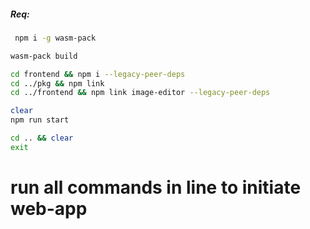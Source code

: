 ##### Req:

```bash
 npm i -g wasm-pack
```

```bash
wasm-pack build

cd frontend && npm i --legacy-peer-deps
cd ../pkg && npm link
cd ../frontend && npm link image-editor --legacy-peer-deps

clear
npm run start

cd .. && clear 
exit
```

# run all commands in line to initiate web-app
